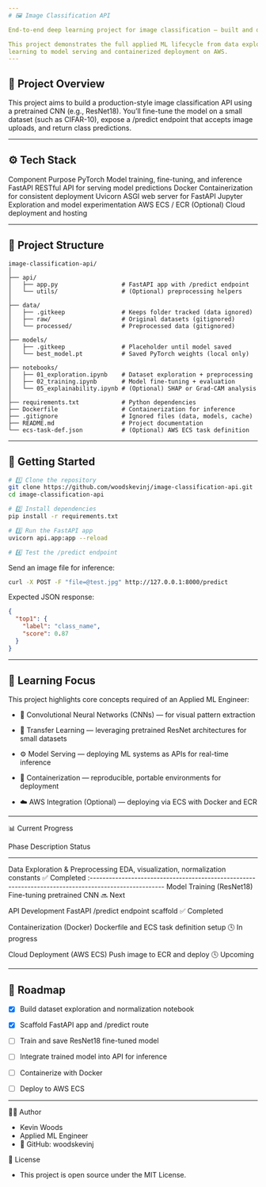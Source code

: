 ```yaml
---
# 🖼️ Image Classification API

End-to-end deep learning project for image classification — built and deployed using PyTorch and FastAPI.

This project demonstrates the full applied ML lifecycle from data exploration and transfer
learning to model serving and containerized deployment on AWS.
---
```


## 🧩 Project Overview

This project aims to build a production-style image classification API using a pretrained CNN (e.g., ResNet18).
You’ll fine-tune the model on a small dataset (such as CIFAR-10), expose a /predict endpoint that accepts image uploads, and return class predictions.

---

## ⚙️ Tech Stack

Component Purpose
PyTorch Model training, fine-tuning, and inference
FastAPI RESTful API for serving model predictions
Docker Containerization for consistent deployment
Uvicorn ASGI web server for FastAPI
Jupyter Exploration and model experimentation
AWS ECS / ECR (Optional) Cloud deployment and hosting

---

## 📂 Project Structure

```
image-classification-api/
│
├── api/
│   ├── app.py                  # FastAPI app with /predict endpoint
│   └── utils/                  # (Optional) preprocessing helpers
│
├── data/
│   ├── .gitkeep                # Keeps folder tracked (data ignored)
│   ├── raw/                    # Original datasets (gitignored)
│   └── processed/              # Preprocessed data (gitignored)
│
├── models/
│   ├── .gitkeep                # Placeholder until model saved
│   └── best_model.pt           # Saved PyTorch weights (local only)
│
├── notebooks/
│   ├── 01_exploration.ipynb    # Dataset exploration + preprocessing
│   ├── 02_training.ipynb       # Model fine-tuning + evaluation
│   └── 05_explainability.ipynb # (Optional) SHAP or Grad-CAM analysis
│
├── requirements.txt            # Python dependencies
├── Dockerfile                  # Containerization for inference
├── .gitignore                  # Ignored files (data, models, cache)
├── README.md                   # Project documentation
└── ecs-task-def.json           # (Optional) AWS ECS task definition

```

---

## 🚀 Getting Started

```bash
# 1️⃣ Clone the repository
git clone https://github.com/woodskevinj/image-classification-api.git
cd image-classification-api

# 2️⃣ Install dependencies
pip install -r requirements.txt

# 3️⃣ Run the FastAPI app
uvicorn api.app:app --reload

# 4️⃣ Test the /predict endpoint
```

Send an image file for inference:

```bash
curl -X POST -F "file=@test.jpg" http://127.0.0.1:8000/predict
```

Expected JSON response:

```json
{
  "top1": {
    "label": "class_name",
    "score": 0.87
  }
}
```

---

## 🧠 Learning Focus

This project highlights core concepts required of an Applied ML Engineer:

- 🧩 Convolutional Neural Networks (CNNs) — for visual pattern extraction

- 🔁 Transfer Learning — leveraging pretrained ResNet architectures for small datasets

- ⚙️ Model Serving — deploying ML systems as APIs for real-time inference

- 🐳 Containerization — reproducible, portable environments for deployment

- ☁️ AWS Integration (Optional) — deploying via ECS with Docker and ECR

---

📊 Current Progress

Phase Description Status

---

Data Exploration & Preprocessing EDA, visualization, normalization constants ✅ Completed
:-----------------------------------------------------------------------------------------------------
Model Training (ResNet18) Fine-tuning pretrained CNN 🔜 Next

API Development FastAPI /predict endpoint scaffold ✅ Completed

Containerization (Docker) Dockerfile and ECS task definition setup 🕓 In progress

Cloud Deployment (AWS ECS) Push image to ECR and deploy 🕓 Upcoming

---

## 📅 Roadmap

- [x] Build dataset exploration and normalization notebook

- [x] Scaffold FastAPI app and /predict route

- [ ] Train and save ResNet18 fine-tuned model

- [ ] Integrate trained model into API for inference

- [ ] Containerize with Docker

- [ ] Deploy to AWS ECS

---

👨‍💻 Author

- Kevin Woods
- Applied ML Engineer
- 🔗 GitHub: woodskevinj

🧾 License

- This project is open source under the MIT License.
